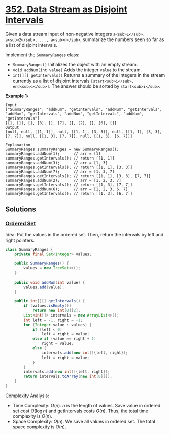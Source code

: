# [352. Data Stream as Disjoint Intervals](https://leetcode.com/problems/data-stream-as-disjoint-intervals/)

Given a data stream input of non-negative integers `a<sub>1</sub>, a<sub>2</sub>, ..., a<sub>n</sub>`, summarize the numbers seen so far as a list of disjoint intervals.

Implement the `SummaryRanges` class:

- `SummaryRanges()` Initializes the object with an empty stream.
- `void addNum(int value)` Adds the integer `value` to the stream.
- `int[][] getIntervals()` Returns a summary of the integers in the stream currently as a list of disjoint intervals `[start<sub>i</sub>, end<sub>i</sub>]`. The answer should be sorted by `start<sub>i</sub>`.

**Example 1:**

```
Input
["SummaryRanges", "addNum", "getIntervals", "addNum", "getIntervals", "addNum", "getIntervals", "addNum", "getIntervals", "addNum", "getIntervals"]
[[], [1], [], [3], [], [7], [], [2], [], [6], []]
Output
[null, null, [[1, 1]], null, [[1, 1], [3, 3]], null, [[1, 1], [3, 3], [7, 7]], null, [[1, 3], [7, 7]], null, [[1, 3], [6, 7]]]

Explanation
SummaryRanges summaryRanges = new SummaryRanges();
summaryRanges.addNum(1);      // arr = [1]
summaryRanges.getIntervals(); // return [[1, 1]]
summaryRanges.addNum(3);      // arr = [1, 3]
summaryRanges.getIntervals(); // return [[1, 1], [3, 3]]
summaryRanges.addNum(7);      // arr = [1, 3, 7]
summaryRanges.getIntervals(); // return [[1, 1], [3, 3], [7, 7]]
summaryRanges.addNum(2);      // arr = [1, 2, 3, 7]
summaryRanges.getIntervals(); // return [[1, 3], [7, 7]]
summaryRanges.addNum(6);      // arr = [1, 2, 3, 6, 7]
summaryRanges.getIntervals(); // return [[1, 3], [6, 7]]
```

## Solutions
### [Ordered Set](DataStreamAsDisjointIntervals.java)

Idea: Put the values in the ordered set. Then, return the intervals by left and right pointers.

```java
class SummaryRanges {
    private final Set<Integer> values;
    
    public SummaryRanges() {
        values = new TreeSet<>();
    }
    
    public void addNum(int value) {
        values.add(value);
    }
    
    public int[][] getIntervals() {
        if (values.isEmpty())
            return new int[0][2];
        List<int[]> intervals = new ArrayList<>();
        int left = -1, right = -1;
        for (Integer value : values) {
            if (left < 0)
                left = right = value;
            else if (value == right + 1)
                right = value;
            else {
                intervals.add(new int[]{left, right});
                left = right = value;
            }
        }
        intervals.add(new int[]{left, right});
        return intervals.toArray(new int[0][]);
    }
}
```

Complexity Analysis:

- Time Complexity: $O(n)$. $n$ is the length of values. Save value in ordered set cost $O(\log n)$ and getIntervals costs $O(n)$. Thus, the total time complexity is $O(n)$.
- Space Complexity: $O(n)$. We save all values in ordered set. The total space complexity is $O(n)$.
